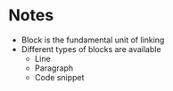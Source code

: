 # Notes
* Block is the fundamental unit of linking
* Different types of blocks are available
    * Line
    * Paragraph
    * Code snippet